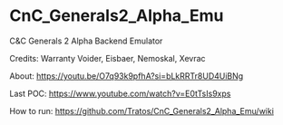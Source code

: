 # CnC_Generals2_Alpha_Emu
 C&C Generals 2 Alpha Backend Emulator

Credits: Warranty Voider, Eisbaer, Nemoskal, Xevrac

 About: https://youtu.be/O7q93k9pfhA?si=bLkRRTr8UD4UiBNg

 Last POC: https://www.youtube.com/watch?v=E0tTsIs9xps
 
 How to run: https://github.com/Tratos/CnC_Generals2_Alpha_Emu/wiki
